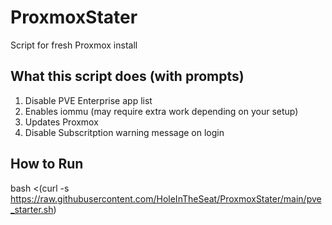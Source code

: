 # ProxmoxStater
Script for fresh Proxmox install

## What this script does (with prompts)
1. Disable PVE Enterprise app list
2. Enables iommu (may require extra work depending on your setup)
3. Updates Proxmox
4. Disable Subscritption warning message on login


## How to Run
bash <(curl -s https://raw.githubusercontent.com/HoleInTheSeat/ProxmoxStater/main/pve_starter.sh)

